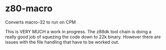 # z80-macro
Converts macro-32 to run on CPM


This is VERY MUCH a work in progress.  The z88dk tool chain is doing a really good job of squezing the code down to
22k binary.  However there are issues with the file handling that have to be worked out.
